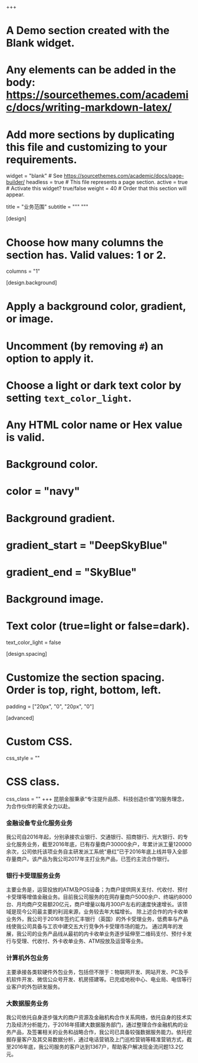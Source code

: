 +++
# A Demo section created with the Blank widget.
# Any elements can be added in the body: https://sourcethemes.com/academic/docs/writing-markdown-latex/
# Add more sections by duplicating this file and customizing to your requirements.

widget = "blank"  # See https://sourcethemes.com/academic/docs/page-builder/
headless = true  # This file represents a page section.
active = true  # Activate this widget? true/false
weight = 40  # Order that this section will appear.

title = "业务范围"
subtitle = """
"""

[design]
  # Choose how many columns the section has. Valid values: 1 or 2.
  columns = "1"

[design.background]
  # Apply a background color, gradient, or image.
  #   Uncomment (by removing `#`) an option to apply it.
  #   Choose a light or dark text color by setting `text_color_light`.
  #   Any HTML color name or Hex value is valid.

  # Background color.
  # color = "navy"
  
  # Background gradient.
  # gradient_start = "DeepSkyBlue"
  # gradient_end = "SkyBlue"
  
  # Background image.

  # Text color (true=light or false=dark).
  text_color_light = false

[design.spacing]
  # Customize the section spacing. Order is top, right, bottom, left.
  padding = ["20px", "0", "20px", "0"]

[advanced]
 # Custom CSS. 
 css_style = ""
 
 # CSS class.
 css_class = ""
+++
昆朋金服秉承“专注提升品质、科技创造价值”的服务理念，为合作伙伴的需求全力以赴。

### 金融设备专业化服务业务
我公司自2016年起，分别承接农业银行、交通银行、招商银行、光大银行、的专业化服务业务，截至2016年底，已有存量商户30000余户，年累计派工量120000余次，公司依托该项业务自主研发派工系统“悬红”已于2016年底上线并导入全部存量商户。该产品为我公司2017年主打业务产品，已签约主流合作银行。

### 银行卡受理服务业务
主要业务是，运营投放的ATM及POS设备；为商户提供网关支付、代收付、预付卡受理等增值金融业务。目前我公司服务的在网存量商户5000余户、终端约8000台、月均商户交易额20亿元，商户增量以每月300户左右的速度快速增长。该领域是现今公司最主要的利润来源，业务较去年大幅增长。
除上述合作的内卡收单业务外，我公司于2016年签约汇丰银行（英国）的外卡受理业务，低费率与产品线使我公司具备与工农中建交五大行竞争外卡受理市场的能力。
通过两年的发展，我公司的业务产品线从最初的内卡收单业务逐步延伸至二维码支付、预付卡发行与受理、代收付、外卡收单业务、ATM投放及运营等业务。

### 计算机外包业务
主要承接各类软硬件外包业务，包括但不限于：物联网开发、网站开发、PC及手机软件开发、微信公众号开发、机房搭建等。已完成地税中心、电业局、电信等行业客户的外包研发服务。

### 大数据服务业务
我公司依托自身逐步强大的商户资源及金融机构合作关系网络，依托自身的技术实力及经济分析能力，于2016年搭建大数据服务部门，通过整理合作金融机构的业务产品，及签署相关的业务和战略合作，我公司已具备较强数据服务能力。依托挖掘存量客户及其交易数据分析，通过电话营销及上门巡检营销等精准营销方式，截至2016年底，我公司服务的客户达到1367户，帮助客户解决现金流问题13.2亿元。